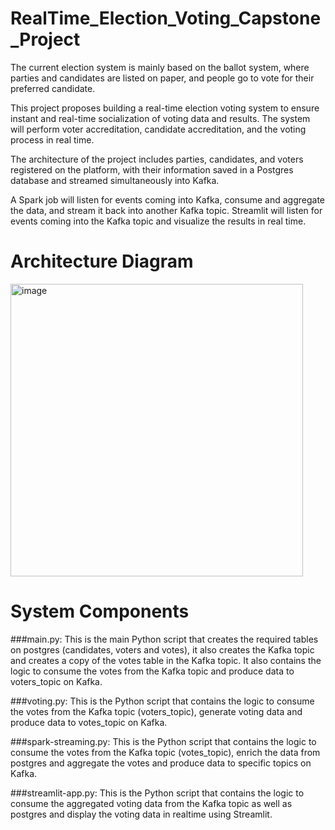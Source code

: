 # RealTime_Election_Voting_Capstone_Project
The current election system is mainly based on the ballot system, where parties and candidates are listed on paper, and people go to vote for their preferred candidate.

This project proposes building a real-time election voting system to ensure instant and real-time socialization of voting data and results. The system will perform voter accreditation, candidate accreditation, and the voting process in real time.

The architecture of the project includes parties, candidates, and voters registered on the platform, with their information saved in a Postgres database and streamed simultaneously into Kafka.

A Spark job will listen for events coming into Kafka, consume and aggregate the data, and stream it back into another Kafka topic. Streamlit will listen for events coming into the Kafka topic and visualize the results in real time.

# Architecture Diagram
 
<img width="468" alt="image" src="https://github.com/surbhiwahie/RealTime_Election_Voting_Capstone_Project/assets/24772688/ed2957f7-f1cd-4d88-90c4-db00e61d14a5">

# System Components

###main.py: This is the main Python script that creates the required tables on postgres (candidates, voters and votes), it also creates the Kafka topic and creates a copy of the votes table in the Kafka topic. It also contains the logic to consume the votes from the Kafka topic and produce data to voters_topic on Kafka.

###voting.py: This is the Python script that contains the logic to consume the votes from the Kafka topic (voters_topic), generate voting data and produce data to votes_topic on Kafka.

###spark-streaming.py: This is the Python script that contains the logic to consume the votes from the Kafka topic (votes_topic), enrich the data from postgres and aggregate the votes and produce data to specific topics on Kafka.

###streamlit-app.py: This is the Python script that contains the logic to consume the aggregated voting data from the Kafka topic as well as postgres and display the voting data in realtime using Streamlit.
